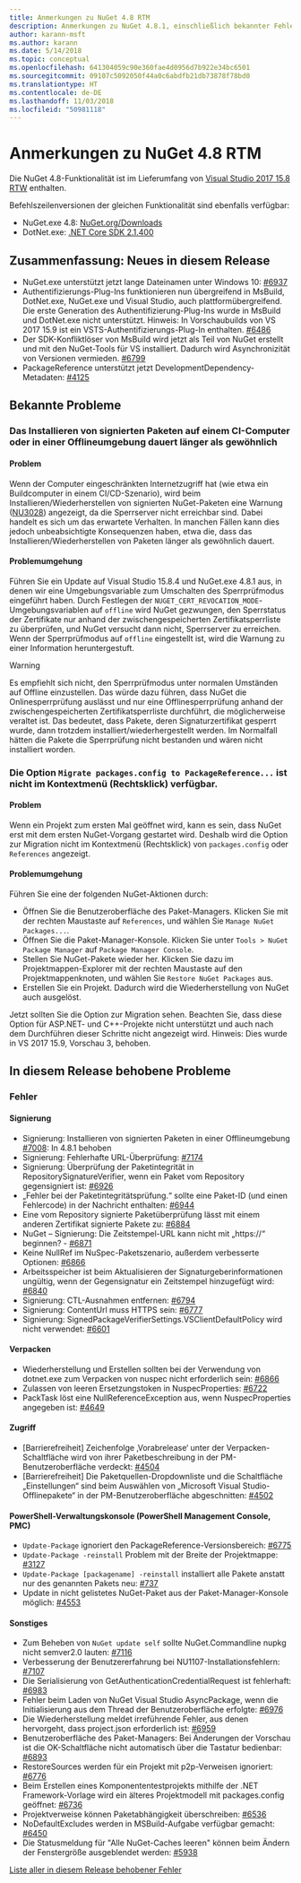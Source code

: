 ```yaml
---
title: Anmerkungen zu NuGet 4.8 RTM
description: Anmerkungen zu NuGet 4.8.1, einschließlich bekannter Fehler, Fehlerkorrekturen, hinzugefügter Features und DCRs.
author: karann-msft
ms.author: karann
ms.date: 5/14/2018
ms.topic: conceptual
ms.openlocfilehash: 641304059c90e360fae4d0956d7b922e34bc6501
ms.sourcegitcommit: 09107c5092050f44a0c6abdfb21db73878f78bd0
ms.translationtype: HT
ms.contentlocale: de-DE
ms.lasthandoff: 11/03/2018
ms.locfileid: "50981118"
---
```

# <a name="nuget-48-rtm-release-notes"></a>Anmerkungen zu NuGet 4.8 RTM

Die NuGet 4.8-Funktionalität ist im Lieferumfang von [Visual Studio 2017 15.8 RTW](https://www.visualstudio.com/news/releasenotes/vs2017-relnotes) enthalten.


Befehlszeilenversionen der gleichen Funktionalität sind ebenfalls verfügbar:
* NuGet.exe 4.8: [NuGet.org/Downloads](https://nuget.org/downloads)
* DotNet.exe: [.NET Core SDK 2.1.400](https://www.microsoft.com/net/download/visual-studio-sdks)


## <a name="summary-whats-new-in-this-release"></a>Zusammenfassung: Neues in diesem Release
* NuGet.exe unterstützt jetzt lange Dateinamen unter Windows 10: [#6937](https://github.com/NuGet/Home/issues/6937)
* Authentifizierungs-Plug-Ins funktionieren nun übergreifend in MsBuild, DotNet.exe, NuGet.exe und Visual Studio, auch plattformübergreifend. Die erste Generation des Authentifizierung-Plug-Ins wurde in MsBuild und DotNet.exe nicht unterstützt. Hinweis: In Vorschaubuilds von VS 2017 15.9 ist ein VSTS-Authentifizierungs-Plug-In enthalten. [#6486](https://github.com/NuGet/Home/issues/6486)
* Der SDK-Konfliktlöser von MsBuild wird jetzt als Teil von NuGet erstellt und mit den NuGet-Tools für VS installiert. Dadurch wird Asynchronizität von Versionen vermieden. [#6799](https://github.com/NuGet/Home/issues/6799)
* PackageReference unterstützt jetzt DevelopmentDependency-Metadaten: [#4125](https://github.com/NuGet/Home/issues/4125)

## <a name="known-issues"></a>Bekannte Probleme
### <a name="installing-signed-packages-on-a-ci-machine-or-in-an-offline-environment-takes-longer-than-usual"></a>Das Installieren von signierten Paketen auf einem CI-Computer oder in einer Offlineumgebung dauert länger als gewöhnlich

#### <a name="issue"></a>Problem
Wenn der Computer eingeschränkten Internetzugriff hat (wie etwa ein Buildcomputer in einem CI/CD-Szenario), wird beim Installieren/Wiederherstellen von signierten NuGet-Paketen eine Warnung ([NU3028](https://docs.microsoft.com/en-us/nuget/reference/errors-and-warnings/nu3028)) angezeigt, da die Sperrserver nicht erreichbar sind. Dabei handelt es sich um das erwartete Verhalten. In manchen Fällen kann dies jedoch unbeabsichtigte Konsequenzen haben, etwa die, dass das Installieren/Wiederherstellen von Paketen länger als gewöhnlich dauert.

#### <a name="workaround"></a>Problemumgehung
Führen Sie ein Update auf Visual Studio 15.8.4 und NuGet.exe 4.8.1 aus, in denen wir eine Umgebungsvariable zum Umschalten des Sperrprüfmodus eingeführt haben.
Durch Festlegen der `NUGET_CERT_REVOCATION_MODE`-Umgebungsvariablen auf `offline` wird NuGet gezwungen, den Sperrstatus der Zertifikate nur anhand der zwischengespeicherten Zertifikatsperrliste zu überprüfen, und NuGet versucht dann nicht, Sperrserver zu erreichen. Wenn der Sperrprüfmodus auf `offline` eingestellt ist, wird die Warnung zu einer Information heruntergestuft.

> [!Warning]
> Es empfiehlt sich nicht, den Sperrprüfmodus unter normalen Umständen auf Offline einzustellen. Das würde dazu führen, dass NuGet die Onlinesperrprüfung auslässt und nur eine Offlinesperrprüfung anhand der zwischengespeicherten Zertifikatsperrliste durchführt, die möglicherweise veraltet ist. Das bedeutet, dass Pakete, deren Signaturzertifikat gesperrt wurde, dann trotzdem installiert/wiederhergestellt werden. Im Normalfall hätten die Pakete die Sperrprüfung nicht bestanden und wären nicht installiert worden.

### <a name="the-migrate-packagesconfig-to-packagereference-option-is-not-available-in-the-right-click-context-menu"></a>Die Option `Migrate packages.config to PackageReference...` ist nicht im Kontextmenü (Rechtsklick) verfügbar.

#### <a name="issue"></a>Problem

Wenn ein Projekt zum ersten Mal geöffnet wird, kann es sein, dass NuGet erst mit dem ersten NuGet-Vorgang gestartet wird. Deshalb wird die Option zur Migration nicht im Kontextmenü (Rechtsklick) von `packages.config` oder `References` angezeigt.

#### <a name="workaround"></a>Problemumgehung

Führen Sie eine der folgenden NuGet-Aktionen durch:
* Öffnen Sie die Benutzeroberfläche des Paket-Managers. Klicken Sie mit der rechten Maustaste auf `References`, und wählen Sie `Manage NuGet Packages...`.
* Öffnen Sie die Paket-Manager-Konsole. Klicken Sie unter `Tools > NuGet Package Manager` auf `Package Manager Console`.
* Stellen Sie NuGet-Pakete wieder her. Klicken Sie dazu im Projektmappen-Explorer mit der rechten Maustaste auf den Projektmappenknoten, und wählen Sie `Restore NuGet Packages` aus.
* Erstellen Sie ein Projekt. Dadurch wird die Wiederherstellung von NuGet auch ausgelöst.

Jetzt sollten Sie die Option zur Migration sehen. Beachten Sie, dass diese Option für ASP.NET- und C++-Projekte nicht unterstützt und auch nach dem Durchführen dieser Schritte nicht angezeigt wird.
Hinweis: Dies wurde in VS 2017 15.9, Vorschau 3, behoben.

## <a name="issues-fixed-in-this-release"></a>In diesem Release behobene Probleme

### <a name="bugs"></a>Fehler
#### <a name="signing"></a>Signierung
* Signierung: Installieren von signierten Paketen in einer Offlineumgebung [#7008](https://github.com/NuGet/Home/issues/7008): In 4.8.1 behoben
* Signierung: Fehlerhafte URL-Überprüfung: [#7174](https://github.com/NuGet/Home/issues/7174)
* Signierung: Überprüfung der Paketintegrität in RepositorySignatureVerifier, wenn ein Paket vom Repository gegensigniert ist: [#6926](https://github.com/NuGet/Home/issues/6926)
* „Fehler bei der Paketintegritätsprüfung.“ sollte eine Paket-ID (und einen Fehlercode) in der Nachricht enthalten: [#6944](https://github.com/NuGet/Home/issues/6944)
* Eine vom Repository signierte Paketüberprüfung lässt mit einem anderen Zertifikat signierte Pakete zu: [#6884](https://github.com/NuGet/Home/issues/6884)
* NuGet – Signierung: Die Zeitstempel-URL kann nicht mit „https://“ beginnen? - [#6871](https://github.com/NuGet/Home/issues/6871)
* Keine NullRef im NuSpec-Paketszenario, außerdem verbesserte Optionen: [#6866](https://github.com/NuGet/Home/issues/6866)
* Arbeitsspeicher ist beim Aktualisieren der Signaturgeberinformationen ungültig, wenn der Gegensignatur ein Zeitstempel hinzugefügt wird: [#6840](https://github.com/NuGet/Home/issues/6840)
* Signierung: CTL-Ausnahmen entfernen: [#6794](https://github.com/NuGet/Home/issues/6794)
* Signierung: ContentUrl muss HTTPS sein: [#6777](https://github.com/NuGet/Home/issues/6777)
* Signierung: SignedPackageVerifierSettings.VSClientDefaultPolicy wird nicht verwendet: [#6601](https://github.com/NuGet/Home/issues/6601)


#### <a name="pack"></a>Verpacken
* Wiederherstellung und Erstellen sollten bei der Verwendung von dotnet.exe zum Verpacken von nuspec nicht erforderlich sein: [#6866](https://github.com/NuGet/Home/issues/6866)
* Zulassen von leeren Ersetzungstoken in NuspecProperties: [#6722](https://github.com/NuGet/Home/issues/6722)
* PackTask löst eine NullReferenceException aus, wenn NuspecProperties angegeben ist: [#4649](https://github.com/NuGet/Home/issues/4649)

#### <a name="accessibility"></a>Zugriff
* [Barrierefreiheit] Zeichenfolge ‚Vorabrelease‘ unter der Verpacken-Schaltfläche wird von ihrer Paketbeschreibung in der PM-Benutzeroberfläche verdeckt: [#4504](https://github.com/NuGet/Home/issues/4504)
* [Barrierefreiheit] Die Paketquellen-Dropdownliste und die Schaltfläche „Einstellungen“ sind beim Auswählen von „Microsoft Visual Studio-Offlinepakete“ in der PM-Benutzeroberfläche abgeschnitten: [#4502](https://github.com/NuGet/Home/issues/4502)

#### <a name="powershell-management-console-pmc"></a>PowerShell-Verwaltungskonsole (PowerShell Management Console, PMC)
* `Update-Package` ignoriert den PackageReference-Versionsbereich: [#6775](https://github.com/NuGet/Home/issues/6775)
* `Update-Package -reinstall` Problem mit der Breite der Projektmappe: [#3127](https://github.com/NuGet/Home/issues/3127)
* `Update-Package [packagename] -reinstall` installiert alle Pakete anstatt nur des genannten Pakets neu: [#737](https://github.com/NuGet/Home/issues/737)
* Update in nicht gelistetes NuGet-Paket aus der Paket-Manager-Konsole möglich: [#4553](https://github.com/NuGet/Home/issues/4553)

#### <a name="misc"></a>Sonstiges
* Zum Beheben von `NuGet update self` sollte NuGet.Commandline nupkg nicht semver2.0 lauten: [#7116](https://github.com/NuGet/Home/issues/7116)
* Verbesserung der Benutzererfahrung bei NU1107-Installationsfehlern: [#7107](https://github.com/NuGet/Home/issues/7107)
* Die Serialisierung von GetAuthenticationCredentialRequest ist fehlerhaft: [#6983](https://github.com/NuGet/Home/issues/6983)
* Fehler beim Laden von NuGet Visual Studio AsyncPackage, wenn die Initialisierung aus dem Thread der Benutzeroberfläche erfolgte: [#6976](https://github.com/NuGet/Home/issues/6976)
* Die Wiederherstellung meldet irreführende Fehler, aus denen hervorgeht, dass project.json erforderlich ist: [#6959](https://github.com/NuGet/Home/issues/6959)
* Benutzeroberfläche des Paket-Managers: Bei Änderungen der Vorschau ist die OK-Schaltfläche nicht automatisch über die Tastatur bedienbar: [#6893](https://github.com/NuGet/Home/issues/6893)
* RestoreSources werden für ein Projekt mit p2p-Verweisen ignoriert: [#6776](https://github.com/NuGet/Home/issues/6776)
* Beim Erstellen eines Komponententestprojekts mithilfe der .NET Framework-Vorlage wird ein älteres Projektmodell mit packages.config geöffnet: [#6736](https://github.com/NuGet/Home/issues/6736)
* Projektverweise können Paketabhängigkeit überschreiben: [#6536](https://github.com/NuGet/Home/issues/6536)
* NoDefaultExcludes werden in MSBuild-Aufgabe verfügbar gemacht: [#6450](https://github.com/NuGet/Home/issues/6450)
* Die Statusmeldung für "Alle NuGet-Caches leeren" können beim Ändern der Fenstergröße ausgeblendet werden: [#5938](https://github.com/NuGet/Home/issues/5938)


[Liste aller in diesem Release behobener Fehler](https://github.com/NuGet/Home/issues?q=is%3Aissue+is%3Aclosed+milestone%3A%224.8")
